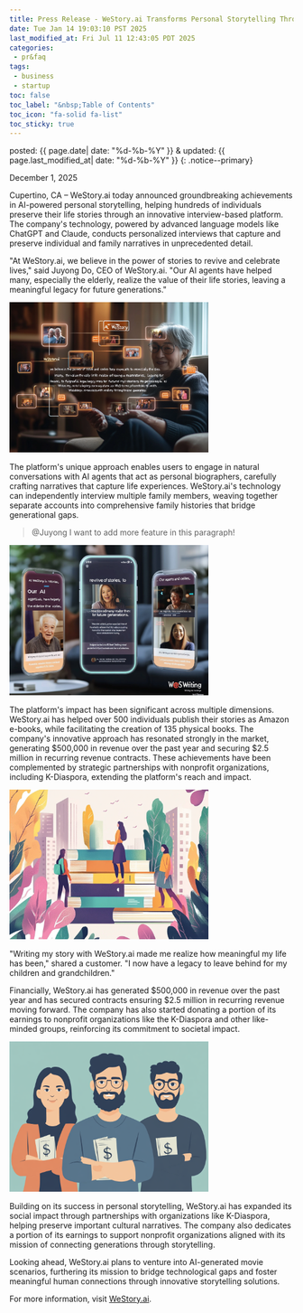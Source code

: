 ```yaml
---
title: Press Release - WeStory.ai Transforms Personal Storytelling Through AI-Powered Biography Creation
date: Tue Jan 14 19:03:10 PST 2025
last_modified_at: Fri Jul 11 12:43:05 PDT 2025
categories:
 - pr&faq
tags:
 - business
 - startup
toc: false
toc_label: "&nbsp;Table of Contents"
toc_icon: "fa-solid fa-list"
toc_sticky: true
---
```


posted: {{ page.date| date: "%d-%b-%Y" }}
&amp;
updated: {{ page.last_modified_at| date: "%d-%b-%Y" }}
{: .notice--primary}

December 1, 2025

Cupertino, CA – WeStory.ai today announced groundbreaking achievements in AI-powered personal storytelling, helping hundreds of individuals preserve their life stories through an innovative interview-based platform. The company's technology, powered by advanced language models like ChatGPT and Claude, conducts personalized interviews that capture and preserve individual and family narratives in unprecedented detail.

"At WeStory.ai, we believe in the power of stories to revive and celebrate lives," said Juyong Do, CEO of WeStory.ai. "Our AI agents have helped many, especially the elderly, realize the value of their life stories, leaving a meaningful legacy for future generations."

<div class="img-container">
<img style="max-width: 70%;" src="/assets/images/we-story-ai/grandma.png">
</div>

The platform's unique approach enables users to engage in natural conversations with AI agents that act as personal biographers, carefully crafting narratives that capture life experiences.
WeStory.ai's technology can independently interview multiple family members, weaving together separate accounts into comprehensive family histories that bridge generational gaps.

<!--div class="callout"-->
<blockquote>
@Juyong I want to add more feature in this paragraph!
</blockquote>
<!--/div-->

<div class="img-container">
<img style="max-width: 70%;" src="/assets/images/we-story-ai/family.png">
</div>

The platform's impact has been significant across multiple dimensions. WeStory.ai has helped over 500 individuals publish their stories as Amazon e-books, while facilitating the creation of 135 physical books. The company's innovative approach has resonated strongly in the market, generating $500,000 in revenue over the past year and securing $2.5 million in recurring revenue contracts. These achievements have been complemented by strategic partnerships with nonprofit organizations, including K-Diaspora, extending the platform's reach and impact.

<div class="img-container">
<img style="max-width: 70%;" src="/assets/images/we-story-ai/books.png">
</div>

"Writing my story with WeStory.ai made me realize how meaningful my life has been," shared a customer. "I now have a legacy to leave behind for my children and grandchildren."

Financially, WeStory.ai has generated $500,000 in revenue over the past year and has secured contracts ensuring $2.5 million in recurring revenue moving forward.
The company has also started donating a portion of its earnings to nonprofit organizations like the K-Diaspora and other like-minded groups, reinforcing its commitment to societal impact.

<div class="img-container">
<img style="max-width: 70%;" src="/assets/images/we-story-ai/money.png">
</div>

Building on its success in personal storytelling, WeStory.ai has expanded its social impact through partnerships with organizations like K-Diaspora, helping preserve important cultural narratives. The company also dedicates a portion of its earnings to support nonprofit organizations aligned with its mission of connecting generations through storytelling.

Looking ahead, WeStory.ai plans to venture into AI-generated movie scenarios, furthering its mission to bridge technological gaps and foster meaningful human connections through innovative storytelling solutions.

For more information, visit <a href="https://westory.ai/">WeStory.ai</a>.
